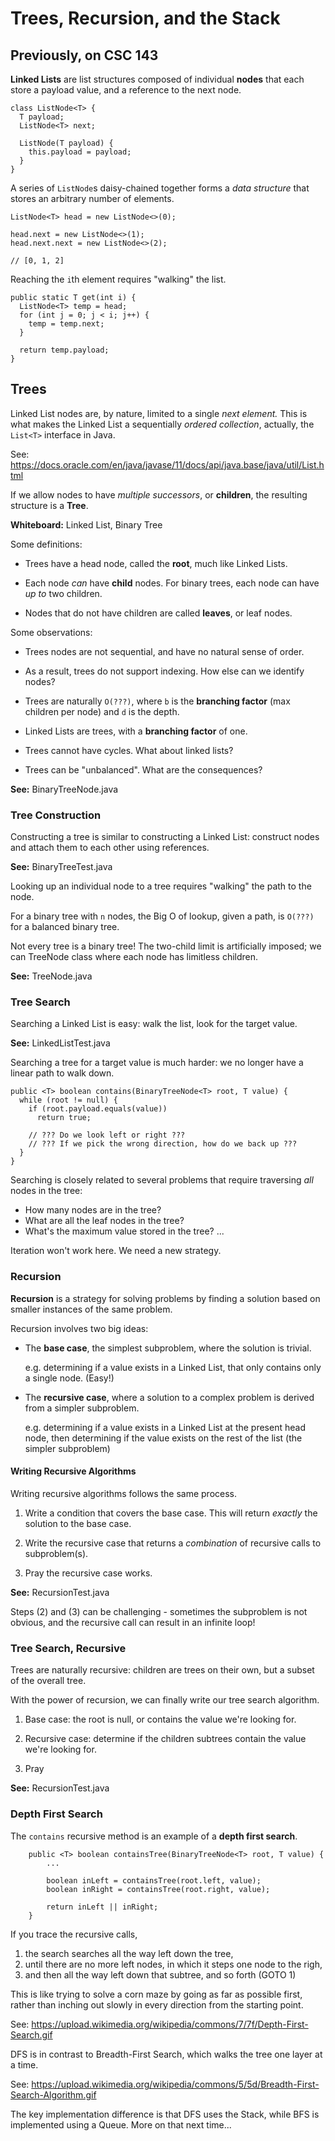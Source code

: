 # Trees, Recursion, and the Stack

## Previously, on CSC 143

**Linked Lists** are list structures composed of individual **nodes** that each store a payload value, and a reference to the next node.

```
class ListNode<T> {
  T payload;
  ListNode<T> next;

  ListNode(T payload) {
    this.payload = payload;
  }
}
```

A series of `ListNode`s daisy-chained together forms a *data structure* that stores an arbitrary number of elements.

```
ListNode<T> head = new ListNode<>(0);

head.next = new ListNode<>(1);
head.next.next = new ListNode<>(2);

// [0, 1, 2]
```

Reaching the `i`th element requires "walking" the list.

```
public static T get(int i) {
  ListNode<T> temp = head;
  for (int j = 0; j < i; j++) {
    temp = temp.next;
  }

  return temp.payload;
}
```

## Trees

Linked List nodes are, by nature, limited to a single *next element.* This is what makes the Linked List a sequentially *ordered collection*, actually, the `List<T>` interface in Java.

See: https://docs.oracle.com/en/java/javase/11/docs/api/java.base/java/util/List.html

If we allow nodes to have *multiple successors*, or **children**, the resulting structure is a **Tree**.

**Whiteboard:** Linked List, Binary Tree

Some definitions:

 - Trees have a head node, called the **root**, much like Linked Lists.
 
 - Each node *can* have **child** nodes. For binary trees, each node can have *up to* two children.
 
 - Nodes that do not have children are called **leaves**, or leaf nodes.

Some observations:

 - Trees nodes are not sequential, and have no natural sense of order.
 
 - As a result, trees do not support indexing. How else can we identify nodes?

 - Trees are naturally `O(???)`, where `b` is the **branching factor** (max children per node) and `d` is the depth.

 - Linked Lists are trees, with a **branching factor** of one.

 - Trees cannot have cycles. What about linked lists?
 
 - Trees can be "unbalanced". What are the consequences?

**See:** BinaryTreeNode.java

### Tree Construction

Constructing a tree is similar to constructing a Linked List: construct nodes and attach them to each other using references.

**See:** BinaryTreeTest.java

Looking up an individual node to a tree requires "walking" the path to the node.

For a binary tree with `n` nodes, the Big O of lookup, given a path, is `O(???)` for a balanced binary tree.

Not every tree is a binary tree! The two-child limit is artificially imposed; 
we can TreeNode class where each node has limitless children.

**See:** TreeNode.java

### Tree Search

Searching a Linked List is easy: walk the list, look for the target value.

**See:** LinkedListTest.java

Searching a tree for a target value is much harder: we no longer have a linear path to walk down.

```
public <T> boolean contains(BinaryTreeNode<T> root, T value) {
  while (root != null) {
    if (root.payload.equals(value))
      return true;

    // ??? Do we look left or right ???
    // ??? If we pick the wrong direction, how do we back up ???
  }
}
```

Searching is closely related to several problems that require traversing *all* nodes in the tree:

 - How many nodes are in the tree?
 - What are all the leaf nodes in the tree?
 - What's the maximum value stored in the tree?
 ...

Iteration won't work here. We need a new strategy.

### Recursion

**Recursion** is a strategy for solving problems by finding a solution based on smaller instances of the same problem.

Recursion involves two big ideas:

 - The **base case**, the simplest subproblem, where the solution is trivial.

   e.g. determining if a value exists in a Linked List, that only contains only a single node. (Easy!)

 - The **recursive case**, where a solution to a complex problem is derived from a simpler subproblem.
 
   e.g. determining if a value exists in a Linked List at the present head node,
        then determining if the value exists on the rest of the list (the simpler subproblem)

#### Writing Recursive Algorithms

Writing recursive algorithms follows the same process.

 1. Write a condition that covers the base case.
    This will return *exactly* the solution to the base case.

 2. Write the recursive case that returns a *combination* of recursive calls to subproblem(s).
 
 3. Pray the recursive case works.

**See:** RecursionTest.java

Steps (2) and (3) can be challenging - sometimes the subproblem is not obvious,
and the recursive call can result in an infinite loop!

### Tree Search, Recursive

Trees are naturally recursive: children are trees on their own, but a subset of the overall tree.

With the power of recursion, we can finally write our tree search algorithm.

 1. Base case: the root is null, or contains the value we're looking for.
 
 2. Recursive case: determine if the children subtrees contain the value we're looking for.
 
 3. Pray

**See:** RecursionTest.java

### Depth First Search

The `contains` recursive method is an example of a **depth first search**.

```
    public <T> boolean containsTree(BinaryTreeNode<T> root, T value) {
        ...

        boolean inLeft = containsTree(root.left, value);
        boolean inRight = containsTree(root.right, value);

        return inLeft || inRight;
    }
```

If you trace the recursive calls,

 1. the search searches all the way left down the tree,
 2. until there are no more left nodes, in which it steps one node to the righ,
 3. and then all the way left down that subtree, and so forth (GOTO 1)

This is like trying to solve a corn maze by going as far as possible first,
rather than inching out slowly in every direction from the starting point.

See: https://upload.wikimedia.org/wikipedia/commons/7/7f/Depth-First-Search.gif

DFS is in contrast to Breadth-First Search, which walks the tree one layer at a time.

See: https://upload.wikimedia.org/wikipedia/commons/5/5d/Breadth-First-Search-Algorithm.gif

The key implementation difference is that DFS uses the Stack, while BFS is implemented
using a Queue. More on that next time...

